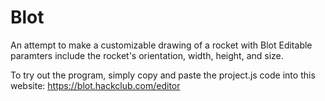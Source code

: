# Blot
An attempt to make a customizable drawing of a rocket with Blot
Editable paramters include the rocket's orientation, width, height, and size.

To try out the program, simply copy and paste the project.js code into this website: https://blot.hackclub.com/editor

